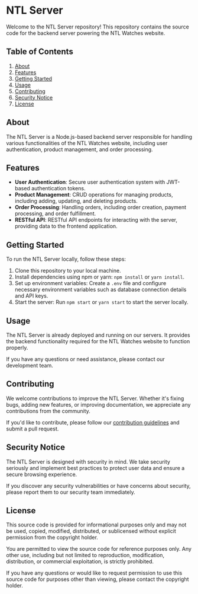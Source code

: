 # NTL Server

Welcome to the NTL Server repository! This repository contains the source code for the backend server powering the NTL Watches website.

## Table of Contents

1. [About](#about)
2. [Features](#features)
3. [Getting Started](#getting-started)
4. [Usage](#usage)
5. [Contributing](#contributing)
6. [Security Notice](#security-notice)
7. [License](#license)

## About

The NTL Server is a Node.js-based backend server responsible for handling various functionalities of the NTL Watches website, including user authentication, product management, and order processing.

## Features

- **User Authentication**: Secure user authentication system with JWT-based authentication tokens.
- **Product Management**: CRUD operations for managing products, including adding, updating, and deleting products.
- **Order Processing**: Handling orders, including order creation, payment processing, and order fulfillment.
- **RESTful API**: RESTful API endpoints for interacting with the server, providing data to the frontend application.

## Getting Started

To run the NTL Server locally, follow these steps:

1. Clone this repository to your local machine.
2. Install dependencies using npm or yarn: `npm install` or `yarn install`.
3. Set up environment variables: Create a `.env` file and configure necessary environment variables such as database connection details and API keys.
4. Start the server: Run `npm start` or `yarn start` to start the server locally.

## Usage

The NTL Server is already deployed and running on our servers. It provides the backend functionality required for the NTL Watches website to function properly.

If you have any questions or need assistance, please contact our development team.

## Contributing

We welcome contributions to improve the NTL Server. Whether it's fixing bugs, adding new features, or improving documentation, we appreciate any contributions from the community.

If you'd like to contribute, please follow our [contribution guidelines](CONTRIBUTING.md) and submit a pull request.

## Security Notice

The NTL Server is designed with security in mind. We take security seriously and implement best practices to protect user data and ensure a secure browsing experience.

If you discover any security vulnerabilities or have concerns about security, please report them to our security team immediately.

## License

This source code is provided for informational purposes only and may not be used, copied, modified, distributed, or sublicensed without explicit permission from the copyright holder.

You are permitted to view the source code for reference purposes only. Any other use, including but not limited to reproduction, modification, distribution, or commercial exploitation, is strictly prohibited.

If you have any questions or would like to request permission to use this source code for purposes other than viewing, please contact the copyright holder.
